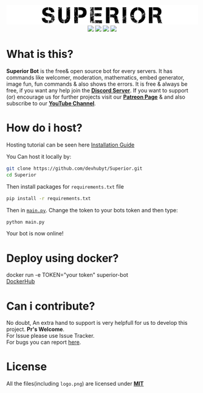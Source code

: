 <div align="center">
<img src="./logo.png" alt="logo.png">
<br>
<img src="https://img.shields.io/badge/python-3.7-blue?style=flat&logo=Python">
<a href="https://patreon.com/devhubyt"><img src="https://img.shields.io/badge/donate-patreon-orange?style=flat&logo=Patreon"></a>
<a href="https://discord.gg/qBx2uKZ"><img src="https://img.shields.io/badge/join-server-informational?style=flat&logo=Discord"></a>
<a href="https://github.com/psf/black"><img src="https://img.shields.io/badge/code%20style-black-000000.svg"></a>
</div>

# What is this?
**Superior Bot** is the free& open source bot for every servers. It has commands like welcomer, moderation, mathematics, embed generator, image fun, fun commands & also shows the errors. It is free & always be free, if you want any help join the **[Discord Server](https://discord.gg/qBx2uKZ)**. If you want to support (or) encourage us for further projects visit our **[Patreon Page](https://patreon.com/devhbuyt)** & and also subscribe to our **[YouTube Channel](https://www.youtube.com/channel/UCWRmGuKte213IRAg62_ycPw)**.

# How do i host?
Hosting tutorial can be seen here [Installation Guide](https://github.com/devhubyt/Superior/wiki/Installation-Tutorial)

You Can host it locally by:

```sh
git clone https://github.com/devhubyt/Superior.git
cd Superior
```

Then install packages for `requirements.txt` file

```sh
pip install -r requirements.txt
```

Then in [`main.py`](https://github.com/devhubyt/Superior/blob/master/main.py#L30). Change the token to your bots token and then type:

```sh
python main.py
```

Your bot is now online!

# Deploy using docker?
docker run -e TOKEN="your token" superior-bot  
[DockerHub](https://hub.docker.com/repository/docker/cool2zap/superior-bot) 

# Can i contribute?
No doubt, An extra hand to support is very helpfull for us to develop this project. **Pr's Welcome**.<br>
For Issue please use Issue Tracker.<br>
For bugs you can report [here](https://discord.gg/qBx2uKZ).

# License
All the files(including `logo.png`) are licensed under **[MIT](https://github.com/devhubyt/Superior/blob/master/LICENSE)**
